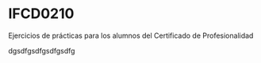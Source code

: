 # IFCD0210

Ejercicios de prácticas para los alumnos del Certificado de Profesionalidad



dgsdfgsdfgsdfgsdfg

